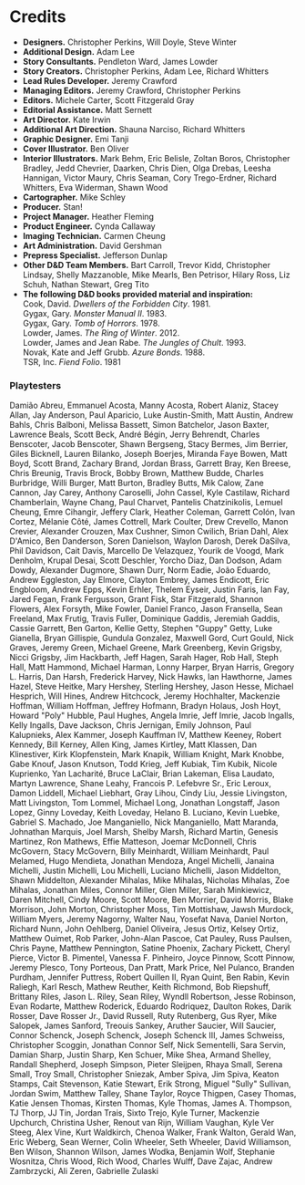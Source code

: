 # Credits

- **Designers.** Christopher Perkins, Will Doyle, Steve Winter
- **Additional Design.** Adam Lee
- **Story Consultants.** Pendleton Ward, James Lowder
- **Story Creators.** Christopher Perkins, Adam Lee, Richard Whitters
- **Lead Rules Developer.** Jeremy Crawford
- **Managing Editors.** Jeremy Crawford, Christopher Perkins
- **Editors.** Michele Carter, Scott Fitzgerald Gray
- **Editorial Assistance.** Matt Sernett
- **Art Director.** Kate Irwin
- **Additional Art Direction.** Shauna Narciso, Richard Whitters
- **Graphic Designer.** Emi Tanji
- **Cover Illustrator.** Ben Oliver
- **Interior Illustrators.** Mark Behm, Eric Belisle, Zoltan Boros, Christopher Bradley, Jedd Chevrier, Daarken, Chris Dien, Olga Drebas, Leesha Hannigan, Victor Maury, Chris Seaman, Cory Trego-Erdner, Richard Whitters, Eva Widerman, Shawn Wood
- **Cartographer.** Mike Schley
- **Producer.** Stan!
- **Project Manager.** Heather Fleming
- **Product Engineer.** Cynda Callaway
- **Imaging Technician.** Carmen Cheung
- **Art Administration.** David Gershman
- **Prepress Specialist.** Jefferson Dunlap
- **Other D&D Team Members.** Bart Carroll, Trevor Kidd, Christopher Lindsay, Shelly Mazzanoble, Mike Mearls, Ben Petrisor, Hilary Ross, Liz Schuh, Nathan Stewart, Greg Tito
- **The following D&D books provided material and inspiration:**  
  Cook, David. *Dwellers of the Forbidden City*. 1981.  
  Gygax, Gary. *Monster Manual II*. 1983.  
  Gygax, Gary. *Tomb of Horrors*. 1978.  
  Lowder, James. *The Ring of Winter*. 2012.  
  Lowder, James and Jean Rabe. *The Jungles of Chult*. 1993.  
  Novak, Kate and Jeff Grubb. *Azure Bonds*. 1988.  
  TSR, Inc. *Fiend Folio*. 1981

### Playtesters

Damião Abreu, Emmanuel Acosta, Manny Acosta, Robert Alaniz, Stacey Allan, Jay Anderson, Paul Aparicio, Luke Austin-Smith, Matt Austin, Andrew Bahls, Chris Balboni, Melissa Bassett, Simon Batchelor, Jason Baxter, Lawrence Beals, Scott Beck, André Bégin, Jerry Behrendt, Charles Benscoter, Jacob Benscoter, Shawn Bergseng, Stacy Bermes, Jim Berrier, Giles Bicknell, Lauren Bilanko, Joseph Boerjes, Miranda Faye Bowen, Matt Boyd, Scott Brand, Zachary Brand, Jordan Brass, Garrett Bray, Ken Breese, Chris Breunig, Travis Brock, Bobby Brown, Matthew Budde, Charles Burbridge, Willi Burger, Matt Burton, Bradley Butts, Mik Calow, Zane Cannon, Jay Carey, Anthony Caroselli, John Cassel, Kyle Castilaw, Richard Chamberlain, Wayne Chang, Paul Charvet, Pantelis Chatzinikolis, Lemuel Cheung, Emre Cihangir, Jeffery Clark, Heather Coleman, Garrett Colón, Ivan Cortez, Mélanie Côté, James Cottrell, Mark Coulter, Drew Crevello, Manon Crevier, Alexander Crouzen, Max Cushner, Simon Cwilich, Brian Dahl, Alex D'Amico, Ben Danderson, Soren Danielson, Waylon Darosh, Derek DaSilva, Phil Davidson, Cait Davis, Marcello De Velazquez, Yourik de Voogd, Mark Denholm, Krupal Desai, Scott Deschler, Yorcho Diaz, Dan Dodson, Adam Dowdy, Alexander Dugmore, Shawn Durr, Norm Eadie, João Eduardo, Andrew Eggleston, Jay Elmore, Clayton Embrey, James Endicott, Eric Engbloom, Andrew Epps, Kevin Erhler, Thelem Eyseir, Justin Faris, Ian Fay, Jared Fegan, Frank Fergusson, Grant Fisk, Star Fitzgerald, Shannon Flowers, Alex Forsyth, Mike Fowler, Daniel Franco, Jason Fransella, Sean Freeland, Max Frutig, Travis Fuller, Dominique Gaddis, Jeremiah Gaddis, Cassie Garrett, Ben Garton, Kellie Getty, Stephen "Guppy" Getty, Luke Gianella, Bryan Gillispie, Gundula Gonzalez, Maxwell Gord, Curt Gould, Nick Graves, Jeremy Green, Michael Greene, Mark Greenberg, Kevin Grigsby, Nicci Grigsby, Jim Hackbarth, Jeff Hagen, Sarah Hager, Rob Hall, Steph Hall, Matt Hammond, Michael Harman, Lonny Harper, Bryan Harris, Gregory L. Harris, Dan Harsh, Frederick Harvey, Nick Hawks, Ian Hawthorne, James Hazel, Steve Heitke, Mary Hershey, Sterling Hershey, Jason Hesse, Michael Hesprich, Will Hines, Andrew Hitchcock, Jeremy Hochhalter, Mackenzie Hoffman, William Hoffman, Jeffrey Hofmann, Bradyn Holaus, Josh Hoyt, Howard "Poly" Hubble, Paul Hughes, Angela Imrie, Jeff Imrie, Jacob Ingalls, Kelly Ingalls, Dave Jackson, Chris Jernigan, Emily Johnson, Paul Kalupnieks, Alex Kammer, Joseph Kauffman IV, Matthew Keeney, Robert Kennedy, Bill Kerney, Allen King, James Kirtley, Matt Klassen, Dan Klinestiver, Kirk Klopfenstein, Mark Knapik, William Knight, Mark Knobbe, Gabe Knouf, Jason Knutson, Todd Krieg, Jeff Kubiak, Tim Kubik, Nicole Kuprienko, Yan Lacharité, Bruce LaClair, Brian Lakeman, Elisa Laudato, Martyn Lawrence, Shane Leahy, Francois P. Lefebvre Sr., Eric Leroux, Damon Liddell, Michael Liebhart, Gray Lihou, Cindy Liu, Jessie Livingston, Matt Livingston, Tom Lommel, Michael Long, Jonathan Longstaff, Jason Lopez, Ginny Loveday, Keith Loveday, Helano B. Luciano, Kevin Luebke, Gabriel S. Machado, Joe Manganiello, Nick Manganiello, Matt Maranda, Johnathan Marquis, Joel Marsh, Shelby Marsh, Richard Martin, Genesis Martinez, Ron Mathews, Effie Matteson, Joemar McDonnell, Chris McGovern, Stacy McGovern, Billy Meinhardt, William Meinhardt, Paul Melamed, Hugo Mendieta, Jonathan Mendoza, Angel Michelli, Janaina Michelli, Justin Michelli, Lou Michelli, Luciano Michelli, Jason Middelton, Shawn Middelton, Alexander Mihalas, Mike Mihalas, Nicholas Mihalas, Zoe Mihalas, Jonathan Miles, Connor Miller, Glen Miller, Sarah Minkiewicz, Daren Mitchell, Cindy Moore, Scott Moore, Ben Morrier, David Morris, Blake Morrison, John Morton, Christopher Moss, Tim Mottishaw, Jawsh Murdock, William Myers, Jeremy Nagorny, Walter Nau, Yosefat Nava, Daniel Norton, Richard Nunn, John Oehlberg, Daniel Oliveira, Jesus Ortiz, Kelsey Ortiz, Matthew Ouimet, Rob Parker, John-Alan Pascoe, Cat Pauley, Russ Paulsen, Chris Payne, Matthew Pennington, Satine Phoenix, Zachary Pickett, Cheryl Pierce, Victor B. Pimentel, Vanessa F. Pinheiro, Joyce Pinnow, Scott Pinnow, Jeremy Plesco, Tony Porteous, Dan Pratt, Mark Price, Nel Pulanco, Branden Purdham, Jennifer Puttress, Robert Quillen II, Ryan Quint, Ben Rabin, Kevin Raliegh, Karl Resch, Mathew Reuther, Keith Richmond, Bob Riepshuff, Brittany Riles, Jason L. Riley, Sean Riley, Wyndll Robertson, Jesse Robinson, Evan Rodarte, Matthew Roderick, Eduardo Rodriquez, Daulton Rokes, Darik Rosser, Dave Rosser Jr., David Russell, Ruty Rutenberg, Gus Ryer, Mike Salopek, James Sanford, Treouis Sankey, Aruther Saucier, Will Saucier, Connor Schenck, Joseph Schenck, Joseph Schenck III, James Schweiss, Christopher Scoggin, Jonathan Connor Self, Nick Sementelli, Sara Servin, Damian Sharp, Justin Sharp, Ken Schuer, Mike Shea, Armand Shelley, Randall Shepherd, Joseph Simpson, Pieter Sleijpen, Rhaya Small, Serena Small, Troy Small, Christopher Sniezak, Amber Spiva, Jim Spiva, Keaton Stamps, Cait Stevenson, Katie Stewart, Erik Strong, Miguel "Sully" Sullivan, Jordan Swim, Matthew Talley, Shane Taylor, Royce Thigpen, Casey Thomas, Katie Jensen Thomas, Kirsten Thomas, Kyle Thomas, James A. Thompson, TJ Thorp, JJ Tin, Jordan Trais, Sixto Trejo, Kyle Turner, Mackenzie Upchurch, Christina Usher, Renout van Rijn, William Vaughan, Kyle Ver Steeg, Alex Vine, Kurt Waldkirch, Chenoa Walker, Frank Walton, Gerald Wan, Eric Weberg, Sean Werner, Colin Wheeler, Seth Wheeler, David Williamson, Ben Wilson, Shannon Wilson, James Wodka, Benjamin Wolf, Stephanie Wosnitza, Chris Wood, Rich Wood, Charles Wulff, Dave Zajac, Andrew Zambrzycki, Ali Zeren, Gabrielle Zulaski